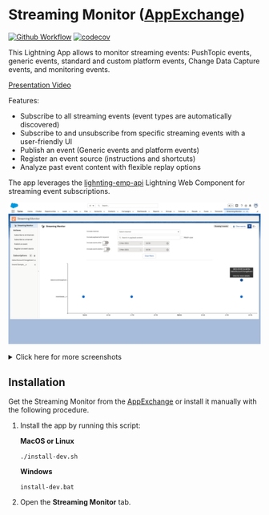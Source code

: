 # Streaming Monitor ([AppExchange](https://appexchange.salesforce.com/appxListingDetail?listingId=a0N3A00000FYEEWUA5))

[![Github Workflow](https://github.com/pozil/streaming-monitor/workflows/CI/badge.svg?branch=master)](https://github.com/pozil/streaming-monitor/actions) [![codecov](https://codecov.io/gh/pozil/streaming-monitor/branch/master/graph/badge.svg)](https://codecov.io/gh/pozil/streaming-monitor)

This Lightning App allows to monitor streaming events: PushTopic events, generic events, standard and custom platform events, Change Data Capture events, and monitoring events.

[Presentation Video](https://youtu.be/T9HT-TTCz2s)

Features:

-   Subscribe to all streaming events (event types are automatically discovered)
-   Subscribe to and unsubscribe from specific streaming events with a user-friendly UI
-   Publish an event (Generic events and platform events)
-   Register an event source (instructions and shortcuts)
-   Analyze past event content with flexible replay options

The app leverages the [lighnting-emp-api](https://developer.salesforce.com/docs/component-library/bundle/lightning-emp-api/documentation) Lightning Web Component for streaming event subscriptions.

![Streaming monitor - Timeline screenshot](gfx/timeline.png)

<details><summary>Click here for more screenshots</summary>
<p>
![Streaming monitor - Timeline screenshot](gfx/table.png)
![Streaming monitor - Timeline screenshot](gfx/subscribe.png)
![Streaming monitor - Timeline screenshot](gfx/event-details.png)
</p>
</details>

## Installation

Get the Streaming Monitor from the [AppExchange](https://appexchange.salesforce.com/appxListingDetail?listingId=a0N3A00000FYEEWUA5) or install it manually with the following procedure.

1. Install the app by running this script:

    **MacOS or Linux**

    ```
    ./install-dev.sh
    ```

    **Windows**

    ```
    install-dev.bat
    ```

2. Open the **Streaming Monitor** tab.
